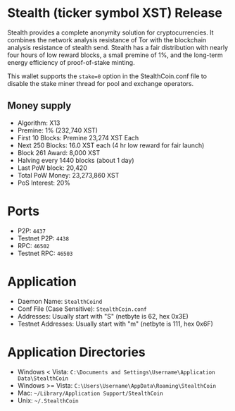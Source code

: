 # Stealth (ticker symbol XST) Release

Stealth provides a complete anonymity solution for cryptocurrencies. It combines the network analysis resistance of Tor with the blockchain analysis resistance of stealth send. Stealth has a fair distribution with nearly four hours of low reward blocks, a small premine of 1%, and the long-term energy efficiency of proof-of-stake minting.

This wallet supports the `stake=0` option in the StealthCoin.conf file to disable the stake miner thread for pool and exchange operators.


## Money supply

* Algorithm: X13
* Premine: 1% (232,740 XST)
* First 10 Blocks: Premine 23,274 XST Each
* Next 250 Blocks: 16.0 XST each (4 hr low reward for fair launch)
* Block 261 Award: 8,000 XST
* Halving every 1440 blocks (about 1 day)
* Last PoW block: 20,420
* Total PoW Money: 23,273,860 XST
* PoS Interest: 20%

# Ports

* P2P: `4437`
* Testnet P2P: `4438`
* RPC: `46502`
* Testnet RPC: `46503`

# Application

* Daemon Name: `StealthCoind`
* Conf File (Case Sensitive): `StealthCoin.conf`
* Addresses: Usually start with "S" (netbyte is 62, hex 0x3E)
* Testnet Addresses: Usually start with "m" (netbyte is 111, hex 0x6F)

Application Directories
=======================

* Windows < Vista: `C:\Documents and Settings\Username\Application Data\StealthCoin`
* Windows >= Vista: `C:\Users\Username\AppData\Roaming\StealthCoin`
* Mac: `~/Library/Application Support/StealthCoin`
* Unix: `~/.StealthCoin`

